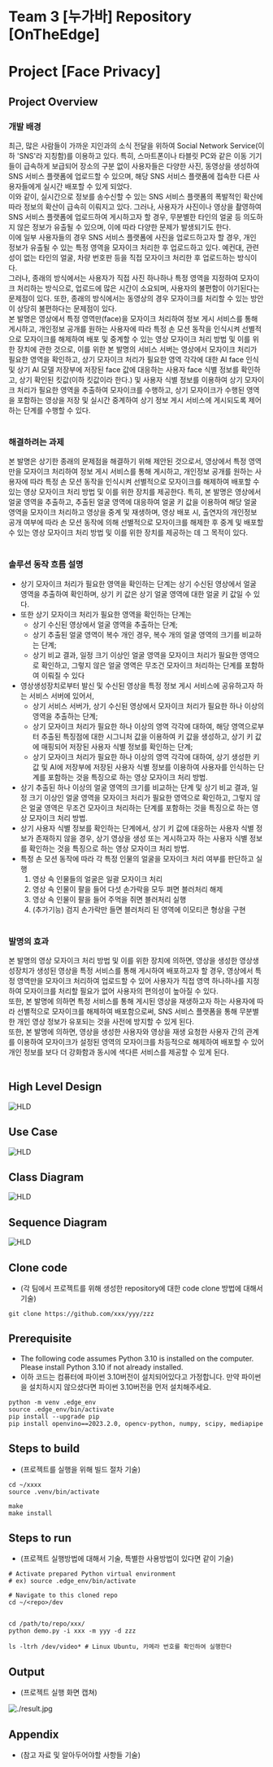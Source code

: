 # Team 3 [누가바] Repository [OnTheEdge]

# Project [Face Privacy]

## Project Overview
### 개발 배경
최근, 많은 사람들이 가까운 지인과의 소식 전달을 위하여 Social Network Service(이하 'SNS'라 지칭함)를 이용하고 있다. 특히, 스마트폰이나 타블릿 PC와 같은 이동 기기들이 급속하게 보급되어 장소의 구분 없이 사용자들은 다양한 사진, 동영상을 생성하여 SNS 서비스 플랫폼에 업로드할 수 있으며, 해당 SNS 서비스 플랫폼에 접속한 다른 사용자들에게 실시간 배포할 수 있게 되었다. <br>
이와 같이, 실시간으로 정보를 송수신할 수 있는 SNS 서비스 플랫폼의 폭발적인 확산에 따라 정보의 확산이 급속히 이뤄지고 있다. 그러나, 사용자가 사진이나 영상을 촬영하여 SNS 서비스 플랫폼에 업로드하여 게시하고자 할 경우, 무분별한 타인의 얼굴 등 의도하지 않은 정보가 유출될 수 있으며, 이에 따라 다양한 문제가 발생되기도 한다. <br>
이에 일부 사용자들의 경우 SNS 서비스 플랫폼에 사진을 업로드하고자 할 경우, 개인 정보가 유출될 수 있는 특정 영역을 모자이크 처리한 후 업로드하고 있다. 예컨대, 관련성이 없는 타인의 얼굴, 차량 번호판 등을 직접 모자이크 처리한 후 업로드하는 방식이다. <br>
그러나, 종래의 방식에서는 사용자가 직접 사진 하나하나 특정 영역을 지정하여 모자이크 처리하는 방식으로, 업로드에 많은 시간이 소요되며, 사용자의 불편함이 야기된다는 문제점이 있다. 또한, 종래의 방식에서는 동영상의 경우 모자이크를 처리할 수 있는 방안이 상당히 불편하다는 문제점이 있다. <br>
본 발명은 영상에서 특정 영역만(face)을 모자이크 처리하여 정보 게시 서비스를 통해 게시하고, 개인정보 공개를 원하는 사용자에 따라 특정 손 모션 동작을 인식시켜 선별적으로 모자이크를 해제하여 배포 및 중계할 수 있는 영상 모자이크 처리 방법 및 이를 위한 장치에 관한 것으로, 이를 위한 본 발명의 서비스 서버는 영상에서 모자이크 처리가 필요한 영역을 확인하고, 상기 모자이크 처리가 필요한 영역 각각에 대한 AI face 인식 및 상기 AI 모델 저장부에 저장된 face 값에 대응하는 사용자 face 식별 정보를 확인하고, 상기 확인된 킷값(이하 킷값이라 한다.) 및 사용자 식별 정보를 이용하여 상기 모자이크 처리가 필요한 영역을 추출하여 모자이크를 수행하고, 상기 모자이크가 수행된 영역을 포함하는 영상을 저장 및 실시간 중계하여 상기 정보 게시 서비스에 게시되도록 제어하는 단계를 수행할 수 있다.<br><br>

### 해결하려는 과제
본 발명은 상기한 종래의 문제점을 해결하기 위해 제안된 것으로서, 영상에서 특정 영역만을 모자이크 처리하여 정보 게시 서비스를 통해 게시하고, 개인정보 공개를 원하는 사용자에 따라 특정 손 모션 동작을 인식시켜 선별적으로 모자이크를 해제하여 배포할 수 있는 영상 모자이크 처리 방법 및 이를 위한 장치를 제공한다. 특히, 본 발명은 영상에서 얼굴 영역을 추출하고, 추출된 얼굴 영역에 대응하여 얼굴 키 값을 이용하여 해당 얼굴 영역을 모자이크 처리하고 영상을 중계 및 재생하며, 영상 배포 시, 출연자의 개인정보 공개 여부에 따라 손 모션 동작에 의해 선별적으로 모자이크를 해제한 후 중계 및 배포할 수 있는 영상 모자이크 처리 방법 및 이를 위한 장치를 제공하는 데 그 목적이 있다.<br><br>

### 솔루션 동작 흐름 설명
* 상기 모자이크 처리가 필요한 영역을 확인하는 단계는 상기 수신된 영상에서 얼굴 영역을 추출하여 확인하며, 상기 키 값은 상기 얼굴 영역에 대한 얼굴 키 값일 수 있다.
* 또한 상기 모자이크 처리가 필요한 영역을 확인하는 단계는
  - 상기 수신된 영상에서 얼굴 영역을 추출하는 단계;
  - 상기 추출된 얼굴 영역이 복수 개인 경우, 복수 개의 얼굴 영역의 크기를 비교하는 단계;
  - 상기 비교 결과, 일정 크기 이상인 얼굴 영역을 모자이크 처리가 필요한 영역으로 확인하고, 그렇지 않은 얼굴 영역은 무조건 모자이크 처리하는 단계를 포함하여 이뤄질 수 있다
* 영상생성장치로부터 발신 및 수신된 영상을 특정 정보 게시 서비스에 공유하고자 하는 서비스 서버에 있어서,
  - 상기 서비스 서버가, 상기 수신된 영상에서 모자이크 처리가 필요한 하나 이상의 영역을 추출하는 단계;
  - 상기 모자이크 처리가 필요한 하나 이상의 영역 각각에 대하여, 해당 영역으로부터 추출된 특징점에 대한 시그니처 값을 이용하여 키 값을 생성하고, 상기 키 값에 매핑되어 저장된 사용자 식별 정보를 확인하는 단계;
  - 상기 모자이크 처리가 필요한 하나 이상의 영역 각각에 대하여, 상기 생성한 키 값 및 AI에 저장부에 저장된 사용자 식별 정보를 이용하여 사용자를 인식하는 단계를 포함하는 것을 특징으로 하는 영상 모자이크 처리 방법.
* 상기 추출된 하나 이상의 얼굴 영역의 크기를 비교하는 단계 및 상기 비교 결과, 일정 크기 이상인 얼굴 영역을 모자이크 처리가 필요한 영역으로 확인하고, 그렇지 않은 얼굴 영역은 무조건 모자이크 처리하는 단계를 포함하는 것을 특징으로 하는 영상 모자이크 처리 방법.
* 상기 사용자 식별 정보를 확인하는 단계에서, 상기 키 값에 대응하는 사용자 식별 정보가 존재하지 않을 경우, 상기 영상을 생성 또는 게시하고자 하는 사용자 식별 정보를 확인하는 것을 특징으로 하는 영상 모자이크 처리 방법.
* 특정 손 모션 동작에 따라 각 특정 인물의 얼굴을 모자이크 처리 여부를 판단하고 실행
  1. 영상 속 인물들의 얼굴은 일괄 모자이크 처리
  2. 영상 속 인물이 팔을 들어 다섯 손가락을 모두 펴면 블러처리 해제
  3. 영상 속 인물이 팔을 들어 주먹을 쥐면 블러처리 실행
  4. (추가기능) 검지 손가락만 들면 블러처리 된 영역에 이모티콘 형상을 구현
<br><br>
### 발명의 효과
본 발명의 영상 모자이크 처리 방법 및 이를 위한 장치에 의하면, 영상을 생성한 영상생성장치가 생성된 영상을 특정 서비스를 통해 게시하여 배포하고자 할 경우, 영상에서 특정 영역만을 모자이크 처리하여 업로드할 수 있어 사용자가 직접 영역 하나하나를 지정하여 모자이크를 처리할 필요가 없어 사용자의 편의성이 높아질 수 있다.<br>
또한, 본 발명에 의하면 특정 서비스를 통해 게시된 영상을 재생하고자 하는 사용자에 따라 선별적으로 모자이크를 해제하여 배포함으로써, SNS 서비스 플랫폼을 통해 무분별한 개인 영상 정보가 유포되는 것을 사전에 방지할 수 있게 된다.<br>
또한, 본 발명에 의하면, 영상을 생성한 사용자와 영상을 재생 요청한 사용자 간의 관계를 이용하여 모자이크가 설정된 영역의 모자이크를 차등적으로 해제하여 배포할 수 있어 개인 정보를 보다 더 강화함과 동시에 색다른 서비스를 제공할 수 있게 된다.<br><br>

## High Level Design

![HLD](https://github.com/Team-Intel-Edge-AI/OnTheEdge/blob/main/doc/HLD.png)


## Use Case

![HLD](https://github.com/Team-Intel-Edge-AI/OnTheEdge/blob/main/doc/UseCase.png)


## Class Diagram

![HLD](https://github.com/Team-Intel-Edge-AI/OnTheEdge/blob/main/doc/PlantUML_Class_Diagram.png)


## Sequence Diagram

![HLD](https://github.com/Team-Intel-Edge-AI/OnTheEdge/blob/main/doc/PlantUML_Sequence_Diagram.png)


## Clone code

* (각 팀에서 프로젝트를 위해 생성한 repository에 대한 code clone 방법에 대해서 기술)

```shell
git clone https://github.com/xxx/yyy/zzz
```

## Prerequisite

* The following code assumes Python 3.10 is installed on the computer. Please install Python 3.10 if not already installed.
* 이하 코드는 컴퓨터에 파이썬 3.10버전이 설치되어있다고 가정합니다. 만약 파이썬을 설치하시지 않으셨다면 파이썬 3.10버전을 먼저 설치해주세요.

```shell
python -m venv .edge_env
source .edge_env/bin/activate
pip install --upgrade pip
pip install openvino==2023.2.0, opencv-python, numpy, scipy, mediapipe
```

## Steps to build

* (프로젝트를 실행을 위해 빌드 절차 기술)

```shell
cd ~/xxxx
source .venv/bin/activate

make
make install
```

## Steps to run

* (프로젝트 실행방법에 대해서 기술, 특별한 사용방법이 있다면 같이 기술)

```shell
# Activate prepared Python virtual environment
# ex) source .edge_env/bin/activate

# Navigate to this cloned repo
cd ~/<repo>/dev


cd /path/to/repo/xxx/
python demo.py -i xxx -m yyy -d zzz

ls -ltrh /dev/video* # Linux Ubuntu, 카메라 번호를 확인하여 실행한다
```

## Output

* (프로젝트 실행 화면 캡쳐)

![./result.jpg](./result.jpg)

## Appendix

* (참고 자료 및 알아두어야할 사항들 기술)
